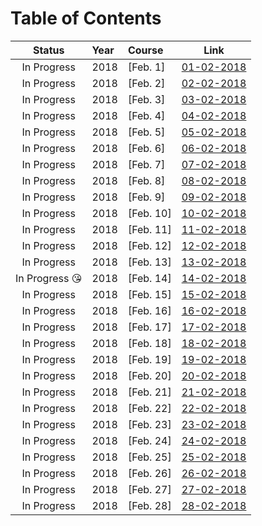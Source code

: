 # Table of Contents


|   Status    | Year | Course                       |    Link    |
| :---------: | :--- | :--------------------------- | :---------: |
| In Progress | 2018 | [Feb. 1] | [01-02-2018](01-02-2018.md)  |
| In Progress | 2018 | [Feb. 2] | [02-02-2018](02-02-2018.md)  |
| In Progress | 2018 | [Feb. 3] | [03-02-2018](03-02-2018.md)  |
| In Progress | 2018 | [Feb. 4] | [04-02-2018](04-02-2018.md)  |
| In Progress | 2018 | [Feb. 5] | [05-02-2018](05-02-2018.md)  |
| In Progress | 2018 | [Feb. 6] | [06-02-2018](06-02-2018.md)  |
| In Progress | 2018 | [Feb. 7] | [07-02-2018](07-02-2018.md)  |
| In Progress | 2018 | [Feb. 8] | [08-02-2018](08-02-2018.md)  |
| In Progress | 2018 | [Feb. 9] | [09-02-2018](09-02-2018.md)  |
| In Progress | 2018 | [Feb. 10] | [10-02-2018](10-02-2018.md)  |
| In Progress | 2018 | [Feb. 11] | [11-02-2018](11-02-2018.md)  |
| In Progress | 2018 | [Feb. 12] | [12-02-2018](12-02-2018.md)  |
| In Progress | 2018 | [Feb. 13] | [13-02-2018](13-02-2018.md)  |
| In Progress :kissing_heart: | 2018 | [Feb. 14] | [14-02-2018](14-02-2018.md)  |
| In Progress | 2018 | [Feb. 15] | [15-02-2018](15-02-2018.md)  |
| In Progress | 2018 | [Feb. 16] | [16-02-2018](16-02-2018.md)  |
| In Progress | 2018 | [Feb. 17] | [17-02-2018](17-02-2018.md)  |
| In Progress | 2018 | [Feb. 18] | [18-02-2018](18-02-2018.md)  |
| In Progress | 2018 | [Feb. 19] | [19-02-2018](19-02-2018.md)  |
| In Progress | 2018 | [Feb. 20] | [20-02-2018](20-02-2018.md)  |
| In Progress | 2018 | [Feb. 21] | [21-02-2018](21-02-2018.md)  |
| In Progress | 2018 | [Feb. 22] | [22-02-2018](22-02-2018.md)  |
| In Progress | 2018 | [Feb. 23] | [23-02-2018](23-02-2018.md)  |
| In Progress | 2018 | [Feb. 24] | [24-02-2018](24-02-2018.md)  |
| In Progress | 2018 | [Feb. 25] | [25-02-2018](25-02-2018.md)  |
| In Progress | 2018 | [Feb. 26] | [26-02-2018](26-02-2018.md)  |
| In Progress | 2018 | [Feb. 27] | [27-02-2018](27-02-2018.md)  |
| In Progress | 2018 | [Feb. 28] | [28-02-2018](28-02-2018.md)  |